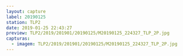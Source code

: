 ```yaml
---
layout: capture
label: 20190125
station: TLP2
date: 2019-01-25 22:43:27
preview: TLP2/2019/201901/20190125/M20190125_224327_TLP_2P.jpg
capturas:
  - imagem: TLP2/2019/201901/20190125/M20190125_224327_TLP_2P.jpg
---
```

